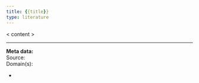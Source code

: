 ```yaml
---
title: {{title}}
type: literature
---
```


< content >

---
**Meta data:**  <br />
Source: <br />
Domain(s): <br />
- <br />
